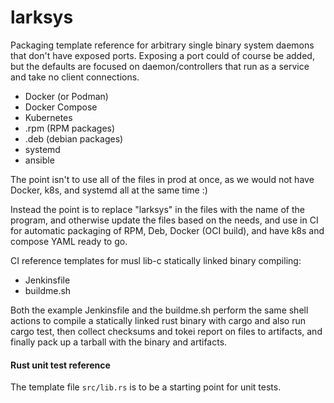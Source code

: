 # larksys

Packaging template reference for arbitrary single binary system daemons that don't have exposed ports.
Exposing a port could of course be added, but the defaults are focused on daemon/controllers that
run as a service and take no client connections.

- Docker (or Podman)
- Docker Compose
- Kubernetes
- .rpm (RPM packages)
- .deb (debian packages)
- systemd
- ansible

The point isn't to use all of the files in prod at once, as we would not have Docker, k8s, and systemd all at the same time :)

Instead the point is to replace "larksys" in the files with the name of the program, and otherwise update the files
based on the needs, and use in CI for automatic packaging of RPM, Deb, Docker (OCI build), and have k8s and compose
YAML ready to go.

CI reference templates for musl lib-c statically linked binary compiling:

- Jenkinsfile
- buildme.sh

Both the example Jenkinsfile and the buildme.sh perform the same shell actions to compile a statically linked rust binary with cargo and also run cargo test, then collect checksums and tokei report on files to artifacts, and finally pack up a tarball with the binary and artifacts.

#### Rust unit test reference

The template file `src/lib.rs` is to be a starting point for unit tests.
